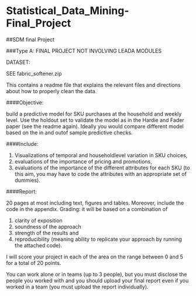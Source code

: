 # Statistical_Data_Mining-Final_Project
##SDM final Project

###Type A: FINAL PROJECT NOT INVOLVING LEADA MODULES

DATASET:  
    
  SEE fabric_softener.zip

This contains a readme file that explains the relevant files and directions about how to properly clean the data.

####Objective:  
  
build a predictive model for SKU purchases at the household and weekly level. Use the hold­out set to
validate the model as in the Hardie and Fader paper (see the readme again). Ideally you would compare different
model based on the in and out­of sample predictive checks.

####Include:  
  1. Visualizations of temporal and household­level variation in SKU choices, 
  2. evaluations of the importance of pricing and promotions, 
  3. evaluations of the importance of the different attributes for each SKU (to this aim, you may have to code the attributes with an appropriate set of dummies).

####Report:   
  
20 pages at most including text, figures and tables. Moreover, include the code in the appendix.
Grading: it will be based on a combination of 
  1. clarity of exposition 
  2. soundness of the approach 
  3. strength of the results and 
  4. reproducibility (meaning ability to replicate your approach by running the attached code). 

I will score your project in each of the area on the range between 0 and 5 for a total of 20 points.

You can work alone or in teams (up to 3 people), but you must disclose the people you worked with and you should
upload your final report even if you worked in a team (you must upload the report individually).
